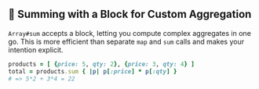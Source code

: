 ## 🧮 Summing with a Block for Custom Aggregation
`Array#sum` accepts a block, letting you compute complex aggregates in one go. This is more efficient than separate `map` and `sum` calls and makes your intention explicit.

```ruby
products = [ {price: 5, qty: 2}, {price: 3, qty: 4} ]
total = products.sum { |p| p[:price] * p[:qty] }
# => 5*2 + 3*4 = 22
```
